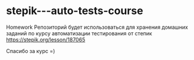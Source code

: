 # stepik---auto-tests-course
Homework
Репозиторий будет использоваться для хранения домашних заданий по курсу автоматизации тестирования от степик
https://stepik.org/lesson/187065

Спасибо за курс =)